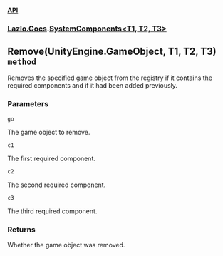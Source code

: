 #### [API](./API.md 'API')
### [Lazlo.Gocs](./API.md#Lazlo-Gocs 'Lazlo.Gocs').[SystemComponents&lt;T1, T2, T3&gt;](./Lazlo-Gocs-SystemComponents-T1-_T2-_T3-.md 'Lazlo.Gocs.SystemComponents&lt;T1, T2, T3&gt;')
## Remove(UnityEngine.GameObject, T1, T2, T3) `method`
Removes the specified game object from the registry if it contains the required components and if it had been added previously.
### Parameters

<a name='Lazlo-Gocs-SystemComponents-T1-_T2-_T3--Remove(UnityEngine-GameObject-_T1-_T2-_T3)-go'></a>
`go`

The game object to remove.

<a name='Lazlo-Gocs-SystemComponents-T1-_T2-_T3--Remove(UnityEngine-GameObject-_T1-_T2-_T3)-c1'></a>
`c1`

The first required component.

<a name='Lazlo-Gocs-SystemComponents-T1-_T2-_T3--Remove(UnityEngine-GameObject-_T1-_T2-_T3)-c2'></a>
`c2`

The second required component.

<a name='Lazlo-Gocs-SystemComponents-T1-_T2-_T3--Remove(UnityEngine-GameObject-_T1-_T2-_T3)-c3'></a>
`c3`

The third required component.
### Returns
Whether the game object was removed.
